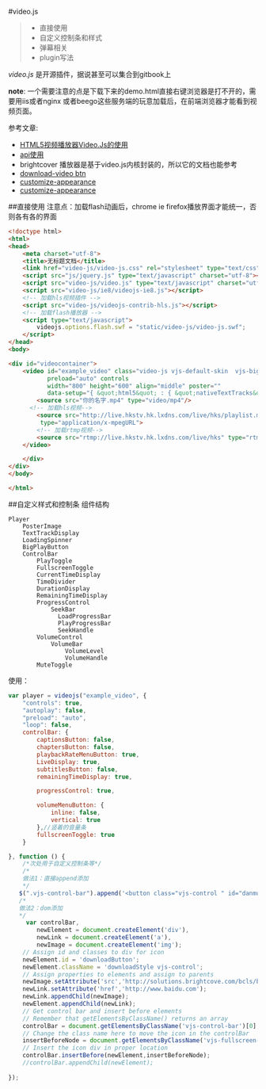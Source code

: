 #video.js 
> * 直接使用
> * 自定义控制条和样式
> * 弹幕相关
> * plugin写法

_video.js_ 是开源插件，据说甚至可以集合到gitbook上

**note**:
一个需要注意的点是下载下来的demo.html直接右键浏览器是打不开的，需要用iis或者nginx 或者beego这些服务端的玩意加载后，在前端浏览器才能看到视频页面。

参考文章:

- [HTML5视频播放器Video.Js的使用 ](http://coderlt.coding.me/2016/02/26/videojs-readme/)
- [api使用](http://docs.videojs.com/docs/api/index.html)
- brightcover 播放器是基于video.js内核封装的，所以它的文档也能参考
 - [download-video btn](http://docs.brightcove.com/en/video-cloud/brightcove-player/samples/download-video.html)
 - [customize-appearance](https://docs.brightcove.com/en/perform/brightcove-player/guides/customize-appearance.html)
 - [customize-appearance](http://docs.brightcove.com/en/video-cloud/brightcove-player/guides/customize-appearance-1x.html#specificity)

##直接使用
注意点：加载flash动画后，chrome ie firefox播放界面才能统一，否则各有各的界面
```html
<!doctype html>
<html>
<head>
    <meta charset="utf-8">
    <title>无标题文档</title>
    <link href="video-js/video-js.css" rel="stylesheet" type="text/css"/>
    <script src="js/jquery.js" type="text/javascript" charset="utf-8"></script>
    <script src="video-js/video.js" type="text/javascript" charset="utf-8"></script>
    <script src="video-js/ie8/videojs-ie8.js"></script>
    <!-- 加载hls视频插件 -->
    <script src="video-js/videojs-contrib-hls.js"></script>
    <!-- 加载flash播放器 -->
    <script type="text/javascript">
        videojs.options.flash.swf = "static/video-js/video-js.swf";
    </script>
</head>
<body>

<div id="videocontainer">
    <video id="example_video" class="video-js vjs-default-skin  vjs-big-play-centered" 
           preload="auto" controls
           width="800" height="600" align="middle" poster=""
           data-setup="{ &quot;html5&quot; : { &quot;nativeTextTracks&quot; : false } }">
        <source src="你的名字.mp4" type="video/mp4"/>
	  <!-- 加载hls视频-->
        <source src="http://live.hkstv.hk.lxdns.com/live/hks/playlist.m3u8" 
         type="application/x-mpegURL">
        <!-- 加载rtmp视频-->
        <source src="rtmp://live.hkstv.hk.lxdns.com/live/hks" type="rtmp/flv"/>
    </video>

    </div>
</div>
</body>

</html>

```
##自定义样式和控制条
组件结构
```
Player
    PosterImage
    TextTrackDisplay
    LoadingSpinner
    BigPlayButton
    ControlBar
        PlayToggle
        FullscreenToggle
        CurrentTimeDisplay
        TimeDivider
        DurationDisplay
        RemainingTimeDisplay
        ProgressControl
            SeekBar
              LoadProgressBar
              PlayProgressBar
              SeekHandle
        VolumeControl
            VolumeBar
                VolumeLevel
                VolumeHandle
        MuteToggle
```
使用：
```js
var player = videojs("example_video", {
    "controls": true,
    "autoplay": false,
    "preload": "auto",
    "loop": false,
    controlBar: {
        captionsButton: false,
        chaptersButton: false,
        playbackRateMenuButton: true,
        LiveDisplay: true,
        subtitlesButton: false,
        remainingTimeDisplay: true,

        progressControl: true,

        volumeMenuButton: {
            inline: false,
            vertical: true
        },//竖着的音量条
        fullscreenToggle: true
    }

}, function () {
    /*次处用于自定义控制条等*/
    /*
    做法1：直接append添加
    */
   $(".vjs-control-bar").append('<button class="vjs-control " id="danmu_send_opt"><u>按钮1</u></button>');
   /*
   做法2：dom添加
   */
     var controlBar,
        newElement = document.createElement('div'),
        newLink = document.createElement('a'),
        newImage = document.createElement('img');
    // Assign id and classes to div for icon
    newElement.id = 'downloadButton';
    newElement.className = 'downloadStyle vjs-control';
    // Assign properties to elements and assign to parents
    newImage.setAttribute('src','http://solutions.brightcove.com/bcls/brightcove-player/download-video/file-download.png');
    newLink.setAttribute('href','http://www.baidu.com');
    newLink.appendChild(newImage);
    newElement.appendChild(newLink);
    // Get control bar and insert before elements
    // Remember that getElementsByClassName() returns an array
    controlBar = document.getElementsByClassName('vjs-control-bar')[0];
    // Change the class name here to move the icon in the controlBar
    insertBeforeNode = document.getElementsByClassName('vjs-fullscreen-control')[0];
    // Insert the icon div in proper location
    controlBar.insertBefore(newElement,insertBeforeNode);
    //controlBar.appendChild(newElement);
    
});

```

